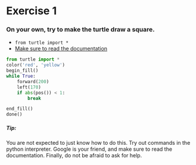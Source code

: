 # Exercise 1

### On your own, try to make the turtle draw a square.

* `from turtle import *`
* [Make sure to read the documentation](https://docs.python.org/2/library/turtle.html)


```python
from turtle import *
color('red', 'yellow')
begin_fill()
while True:
    forward(200)
    left(170)
    if abs(pos()) < 1:
        break

end_fill()
done()
```

##### Tip:
You are not expected to just know how to do this. Try out commands in the python interpreter.
Google is your friend, and make sure to read the documentation. Finally, do not be afraid to ask for help.


